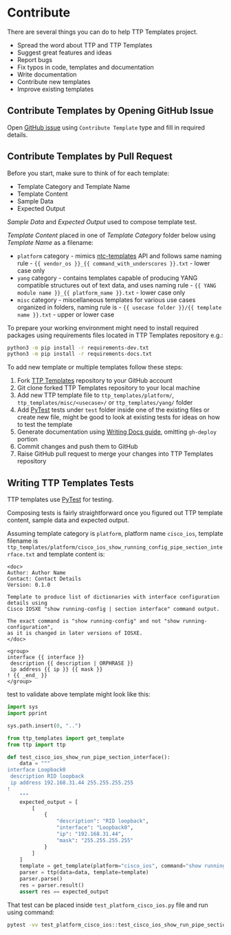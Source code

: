 # Contribute

There are several things you can do to help TTP Templates project.

* Spread the word about TTP and TTP Templates
* Suggest great features and ideas
* Report bugs
* Fix typos in code, templates and documentation
* Write documentation
* Contribute new templates
* Improve existing templates

## Contribute Templates by Opening GitHub Issue

Open [GitHub issue](https://github.com/dmulyalin/ttp_templates/issues/new/choose) using
`Contribute Template` type and fill in required details.

## Contribute Templates by Pull Request

Before you start, make sure to think of for each template:

* Template Category and Template Name
* Template Content
* Sample Data
* Expected Output

*Sample Data* and *Expected Output* used to compose template test.

*Template Content* placed in one of *Template Category* folder below using *Template Name* as a filename:

* `platform` category - mimics [ntc-templates](https://github.com/networktocode/ntc-templates) 
  API and follows same naming rule - `{{ vendor_os }}_{{ command_with_underscores }}.txt` - lower case only
* `yang` category - contains templates capable of producing YANG compatible structures out of text data,
  and uses naming rule - `{{ YANG module name }}_{{ platform_name }}.txt` - lower case only
* `misc` category - miscellaneous templates for various use cases organized in folders, naming
  rule is - `{{ usecase folder }}/{{ template name }}.txt` - upper or lower case

To prepare your working environment might need to install required packages using requirements 
files located in TTP Templates repository e.g.:

```bash
python3 -m pip install -r requirements-dev.txt
python3 -m pip install -r requirements-docs.txt
```

To add new template or multiple templates follow these steps:

1. Fork [TTP Templates](https://github.com/dmulyalin/ttp_templates) repository to your GitHub account
2. Git clone forked TTP Templates repository to your local machine
3. Add new TTP template file to `ttp_templates/platform/`, `ttp_templates/misc/<usecase>/` or 
   `ttp_templates/yang/` folder
4. Add [PyTest](https://pypi.org/project/pytest/) tests under `test` folder inside one of the existing 
   files or create new file, might be good to look at existing tests for ideas on how to test the template
5. Generate documentation using [Writing Docs guide](writing_docs.md), omitting `gh-deploy` portion
6. Commit changes and push them to GitHub
7. Raise GitHub pull request to merge your changes into TTP Templates repository

## Writing TTP Templates Tests

TTP templates use [PyTest](https://pypi.org/project/pytest/) for testing.

Composing tests is fairly straightforward once you figured out TTP template content, sample data
and expected output. 

Assuming template category is `platform`, platform name `cisco_ios`, template filename is 
`ttp_templates/platform/cisco_ios_show_running_config_pipe_section_interface.txt` and template 
content is:

```
<doc>
Author: Author Name
Contact: Contact Details
Version: 0.1.0

Template to produce list of dictionaries with interface configuration details using 
Cisco IOSXE "show running-config | section interface" command output.

The exact command is "show running-config" and not "show running-configuration",
as it is changed in later versions of IOSXE.
</doc>

<group>
interface {{ interface }}
 description {{ description | ORPHRASE }}
 ip address {{ ip }} {{ mask }}
! {{ _end_ }}
</group>
```

test to validate above template might look like this:

```python
import sys
import pprint

sys.path.insert(0, "..")

from ttp_templates import get_template
from ttp import ttp

def test_cisco_ios_show_run_pipe_section_interface():
    data = """
interface Loopback0
 description RID loopback
 ip address 192.168.31.44 255.255.255.255
!
    """
    expected_output = [
        [
            {
                "description": "RID loopback",
                "interface": "Loopback0",
                "ip": "192.168.31.44",
                "mask": "255.255.255.255"
            }
        ]
    ]
    template = get_template(platform="cisco_ios", command="show running-config | section interface")
    parser = ttp(data=data, template=template)
    parser.parse()
    res = parser.result()
    assert res == expected_output
```

That test can be placed inside `test_platform_cisco_ios.py` file and run using command:

```bash
pytest -vv test_platform_cisco_ios::test_cisco_ios_show_run_pipe_section_interface
```
